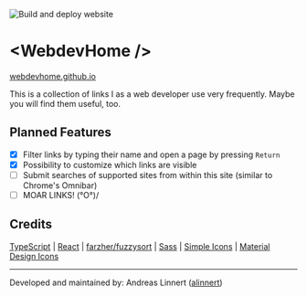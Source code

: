 ![Build and deploy website](https://github.com/webdevhome/webdevhome.github.io/workflows/Build%20and%20deploy%20website/badge.svg)

# &lt;WebdevHome /&gt;

[webdevhome.github.io](https://webdevhome.github.io)

This is a collection of links I as a web developer use very frequently. Maybe you will find them useful, too.

## Planned Features

- [x] Filter links by typing their name and open a page by pressing `Return`
- [x] Possibility to customize which links are visible
- [ ] Submit searches of supported sites from within this site (similar to Chrome's Omnibar)
- [ ] MOAR LINKS! \(°O°)/

## Credits

[TypeScript](https://github.com/microsoft/TypeScript)
| [React](https://github.com/facebook/react)
| [farzher/fuzzysort](https://github.com/farzher/fuzzysort)
| [Sass](https://github.com/sass/dart-sass)
| [Simple Icons](https://github.com/simple-icons/simple-icons)
| [Material Design Icons](https://github.com/Templarian/MaterialDesign)

---

Developed and maintained by: Andreas Linnert ([alinnert](https://github.com/alinnert))
